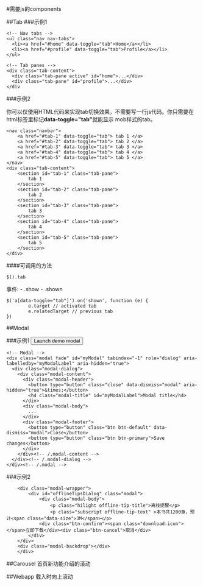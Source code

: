 #需要js的components

##Tab
###示例1

	<!-- Nav tabs -->
	<ul class="nav nav-tabs">
	  <li><a href="#home" data-toggle="tab">Home</a></li>
	  <li><a href="#profile" data-toggle="tab">Profile</a></li>
	</ul>
	
	<!-- Tab panes -->
	<div class="tab-content">
	  <div class="tab-pane active" id="home">...</div>
	  <div class="tab-pane" id="profile">...</div>
	</div

###示例2

你可以仅使用HTML代码来实现tab切换效果，不需要写一行js代码。你只需要在html标签里标记<b>data-toggle="tab"</b>就能显示 mob样式的tab。                

    <nav class="navbar">
        <a href="#tab-1" data-toggle="tab"> tab 1 </a>
        <a href="#tab-2" data-toggle="tab"> tab 2 </a>
        <a href="#tab-3" data-toggle="tab"> tab 3 </a>
        <a href="#tab-4" data-toggle="tab"> tab 4 </a>
        <a href="#tab-5" data-toggle="tab"> tab 5 </a>
    </nav>
    <div class="tab-content">
        <section id="tab-1" class="tab-pane">
            tab 1
        </section>
        <section id="tab-2" class="tab-pane">
            tab 2
        </section>
        <section id="tab-3" class="tab-pane">
            tab 3
        </section>
        <section id="tab-4" class="tab-pane">
            tab 4
        </section>
        <section id="tab-5" class="tab-pane">
            tab 5
        </section>
    </div>


####可调用的方法

    $().tab

事件:
    - .show
    - .shown

    $('a[data-toggle="tab"]').on('shown', function (e) {
            e.target // activated tab
            e.relatedTarget // previous tab
    })


##Modal

###示例1
	<!-- Button trigger modal -->
	<button class="btn btn-primary btn-lg" data-toggle="modal" data-target="#myModal">
	  Launch demo modal
	</button>
	
	<!-- Modal -->
	<div class="modal fade" id="myModal" tabindex="-1" role="dialog" aria-labelledby="myModalLabel" aria-hidden="true">
	  <div class="modal-dialog">
	    <div class="modal-content">
	      <div class="modal-header">
	        <button type="button" class="close" data-dismiss="modal" aria-hidden="true">&times;</button>
	        <h4 class="modal-title" id="myModalLabel">Modal title</h4>
	      </div>
	      <div class="modal-body">
	        ...
	      </div>
	      <div class="modal-footer">
	        <button type="button" class="btn btn-default" data-dismiss="modal">Close</button>
	        <button type="button" class="btn btn-primary">Save changes</button>
	      </div>
	    </div><!-- /.modal-content -->
	  </div><!-- /.modal-dialog -->
	</div><!-- /.modal -->



###示例2

        <div class="modal-wrapper">
            <div id="offlineTipsDialog" class="modal">
                <div class="modal-body">
                    <p class="hilight offline-tip-title">离线提醒</p>
                    <p class="subscript offline-tip-text" >本书共1200章，预计<span class="data-size">3M</span></p>
                <div class="btn-confirm"><span class="download-icon"></span>立即下载</div><div class="btn-cancel">取消</div>
            </div>
        </div>
        <div class="modal-backdrop"></div>
        </div>

##Carousel
    首页新功能介绍的滚动

##Webapp
    载入时向上滚动

